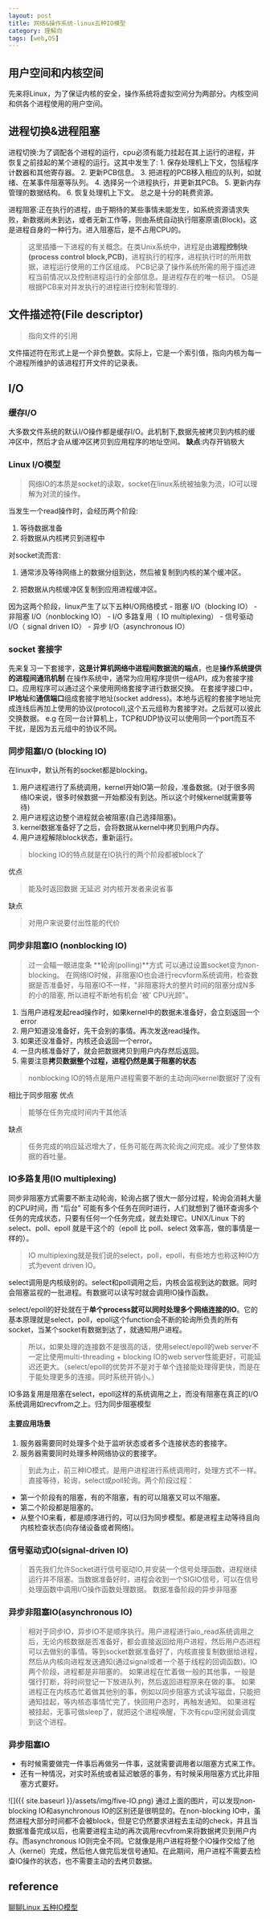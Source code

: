 ```yaml
---
layout: post
title: 网络&操作系统-linux五种IO模型
category: 理解向
tags: [web,OS]
---
```

## 用户空间和内核空间
先来将Linux，为了保证内核的安全，操作系统将虚拟空间分为两部分。内核空间和供各个进程使用的用户空间。

## 进程切换&进程阻塞
进程切换:为了调配各个进程的运行，cpu必须有能力挂起在其上运行的进程，并恢复之前挂起的某个进程的运行。这其中发生了:
	1. 保存处理机上下文，包括程序计数器和其他寄存器。
	2. 更新PCB信息。
	3. 把进程的PCB移入相应的队列，如就绪、在某事件阻塞等队列。
	4. 选择另一个进程执行，并更新其PCB。
	5. 更新内存管理的数据结构。
	6. 恢复处理机上下文。
总之是十分的耗费资源。

进程阻塞:正在执行的进程，由于期待的某些事情未能发生，如系统资源请求失败，新数据尚未到达，或者无新工作等，则由系统自动执行阻塞原语(Block)。这是进程自身的一种行为。进入阻塞后，是不占用CPU的。

> 这里插播一下进程的有关概念。在类Unix系统中，进程是由**进程控制块(process control block,PCB)**，进程执行的程序，进程执行时的所用数据，进程运行使用的工作区组成。
PCB记录了操作系统所需的用于描述进程当前情况以及控制进程运行的全部信息。是进程存在的唯一标识。
OS是根据PCB来对并发执行的进程进行控制和管理的.

## 文件描述符(File descriptor)
> 指向文件的引用
 
文件描述符在形式上是一个非负整数。实际上，它是一个索引值，指向内核为每一个进程所维护的该进程打开文件的记录表。

## I/O
### 缓存I/O
大多数文件系统的默认I/O操作都是缓存I/O。此机制下,数据先被拷贝到内核的缓冲区中，然后才会从缓冲区拷贝到应用程序的地址空间。
**缺点**:内存开销极大

### Linux I/O模型
> 网络IO的本质是socket的读取，socket在linux系统被抽象为流，IO可以理解为对流的操作。

当发生一个read操作时，会经历两个阶段:
1. 等待数据准备
2. 将数据从内核拷贝到进程中

对socket流而言:
1. 通常涉及等待网络上的数据分组到达，然后被复制到内核的某个缓冲区。

2. 把数据从内核缓冲区复制到应用进程缓冲区。

因为这两个阶段，linux产生了以下五种I/O网络模式
	- 阻塞 I/O（blocking IO）
	- 非阻塞 I/O（nonblocking IO）
	- I/O 多路复用（ IO multiplexing）
	- 信号驱动 I/O（ signal driven IO）
	- 异步 I/O（asynchronous IO）

### socket 套接字
先来复习一下套接字，**这是计算机网络中进程间数据流的端点**，也是**操作系统提供的进程间通讯机制**
在操作系统中，通常为应用程序提供一组API，成为套接字接口。应用程序可以通过这个来使用网络套接字进行数据交换。
在套接字接口中，**IP地址**和**通信端口**组成套接字地址(socket address)。本地与远程的套接字地址完成连线后再加上使用的协议(protocol),这个五元组称为套接字对。之后就可以彼此交换数据。
e.g 在同一台计算机上，TCP和UDP协议可以使用同一个port而互不干扰，是因为五元组中的协议不同。

### 同步阻塞I/O (blocking IO)
在linux中，默认所有的socket都是blocking。
1. 用户进程进行了系统调用，kernel开始IO第一阶段，准备数据。(对于很多网络IO来说，很多时候数据一开始都没有到达。所以这个时候kernel就需要等待)
2. 用户进程这边整个进程就会被阻塞(自己选择阻塞)。
3. kernel数据准备好了之后，会将数据从kernel中拷贝到用户内存。
4. 用户进程解除block状态，重新运行。
> blocking IO的特点就是在IO执行的两个阶段都被block了

优点
> 能及时返回数据 无延迟
对内核开发者来说省事

缺点
> 对用户来说要付出性能的代价

### 同步非阻塞IO (nonblocking IO)
> 过一会瞄一眼进度条 **轮询(polling)**方式
可以通过设置socket变为non-blocking。
在网络IO时候，非阻塞IO也会进行recvform系统调用，检查数据是否准备好，与阻塞IO不一样，"非阻塞将大的整片时间的阻塞分成N多的小的阻塞, 所以进程不断地有机会 '被' CPU光顾"。
1. 当用户进程发起read操作时，如果kernel中的数据未准备好，会立刻返回一个error
2. 用户知道没准备好，先干会别的事情。再次发送read操作。
3. 如果还没准备好，内核还会返回一个error。
4. 一旦内核准备好了，就会把数据拷贝到用户内存然后返回。
5. 需要注意**拷贝数据整个过程，进程仍然是属于阻塞的状态**
> nonblocking IO的特点是用户进程需要不断的主动询问kernel数据好了没有

相比于同步阻塞	
优点 
> 能够在任务完成时间内干其他活

缺点
> 任务完成的响应延迟增大了，任务可能在两次轮询之间完成。减少了整体数据的吞吐量。

### IO多路复用(IO multiplexing)
同步非阻塞方式需要不断主动轮询，轮询占据了很大一部分过程，轮询会消耗大量的CPU时间，而 “后台” 可能有多个任务在同时进行，人们就想到了循环查询多个任务的完成状态，只要有任何一个任务完成，就去处理它。UNIX/Linux 下的 select、poll、epoll 就是干这个的（epoll 比 poll、select 效率高，做的事情是一样的）。
> IO multiplexing就是我们说的select，poll，epoll，有些地方也称这种IO方式为event driven IO。

select调用是内核级别的。select和poll调用之后，内核会监视到达的数据。同时会阻塞监视的一批进程。有数据可以读写时就会调用IO操作函数。

select/epoll的好处就在于**单个process就可以同时处理多个网络连接的IO**。它的基本原理就是select，poll，epoll这个function会不断的轮询所负责的所有socket，当某个socket有数据到达了，就通知用户进程。

> 所以，如果处理的连接数不是很高的话，使用select/epoll的web server不一定比使用multi-threading + blocking IO的web server性能更好，可能延迟还更大。（select/epoll的优势并不是对于单个连接能处理得更快，而是在于能处理更多的连接。同时系统开销小。）

IO多路复用是阻塞在select，epoll这样的系统调用之上，而没有阻塞在真正的I/O系统调用如recvfrom之上。归为同步阻塞模型

#### 主要应用场景
1. 服务器需要同时处理多个处于监听状态或者多个连接状态的套接字。
2. 服务器需要同时处理多种网络协议的套接字。

> 到此为止，前三种IO模式，是用户进程进行系统调用时，处理方式不一样。直接等待，轮询，select或poll轮询。两个阶段过程：
- 第一个阶段有的阻塞，有的不阻塞，有的可以阻塞又可以不阻塞。
- 第二个阶段都是阻塞的。
- 从整个IO来看，都是顺序进行的，可以归为同步模型。都是进程主动等待且向内核检查状态(向存储设备或者网络)。

### 信号驱动式IO(signal-driven IO)
> 首先我们允许Socket进行信号驱动IO,并安装一个信号处理函数，进程继续运行并不阻塞。当数据准备好时，进程会收到一个SIGIO信号，可以在信号处理函数中调用I/O操作函数处理数据。
数据准备阶段的异步非阻塞

### 异步非阻塞IO(asynchronous IO)
> 相对于同步IO，异步IO不是顺序执行。用户进程进行aio_read系统调用之后，无论内核数据是否准备好，都会直接返回给用户进程，然后用户态进程可以去做别的事情。等到socket数据准备好了，内核直接复制数据给进程，然后从内核向进程发送通知(通过signal或者一个基于线程的回调函数)。IO两个阶段，进程都是非阻塞的。
如果进程在忙着做一般的其他事，一般是强行打断，将时间登记一下放进队列，然后返回进程原来在做的事。
如果进程正在内核态忙着做其他别的事，例如以同步阻塞方式读写磁盘，只能把通知挂起，等内核态事情忙完了，快回用户态时，再触发通知。
如果进程被挂起，无事可做sleep了，就把这个进程唤醒，下次有cpu空闲就会调度到这个进程。

### 异步阻塞IO
- 有时候需要做完一件事后再做另一件事，这就需要调用者以阻塞方式来工作。
- 还有一种情况，对实时系统或者延迟敏感的事务，有时候采用阻塞方式比非阻塞方式要好。


![]({{ site.baseurl }}/assets/img/five-IO.png)
通过上面的图片，可以发现non-blocking IO和asynchronous IO的区别还是很明显的。在non-blocking IO中，虽然进程大部分时间都不会被block，但是它仍然要求进程去主动的check，并且当数据准备完成以后，也需要进程主动的再次调用recvfrom来将数据拷贝到用户内存。而asynchronous IO则完全不同。它就像是用户进程将整个IO操作交给了他人（kernel）完成，然后他人做完后发信号通知。在此期间，用户进程不需要去检查IO操作的状态，也不需要主动的去拷贝数据。

## reference
[聊聊Linux 五种IO模型](https://www.jianshu.com/p/486b0965c296)
